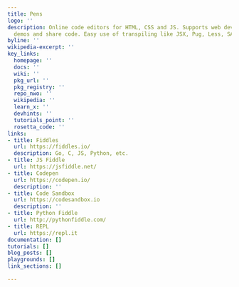 ```yaml
---
title: Pens
logo: ''
description: Online code editors for HTML, CSS and JS. Supports web dev develop, host
  demos and share code. Easy use of transpiling like JSX, Pug, Less, SASS...
byline: ''
wikipedia-excerpt: ''
key_links:
  homepage: ''
  docs: ''
  wiki: ''
  pkg_url: ''
  pkg_registry: ''
  repo_nwo: ''
  wikipedia: ''
  learn_x: ''
  devhints: ''
  tutorials_point: ''
  rosetta_code: ''
links:
- title: Fiddles
  url: https://fiddles.io/
  description: Go, C, JS, Python, etc.
- title: JS Fiddle
  url: https://jsfiddle.net/
- title: Codepen
  url: https://codepen.io/
  description: ''
- title: Code Sandbox
  url: https://codesandbox.io
  description: ''
- title: Python Fiddle
  url: http://pythonfiddle.com/
- title: REPL
  url: https://repl.it
documentation: []
tutorials: []
blog_posts: []
playgrounds: []
link_sections: []

---
```


